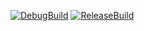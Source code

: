 [![DebugBuild](https://github.com/fujitsukaharuto/CG2/actions/workflows/DebugBuild.yml/badge.svg)](https://github.com/fujitsukaharuto/CG2/actions/workflows/DebugBuild.yml)
[![ReleaseBuild](https://github.com/fujitsukaharuto/CG2/actions/workflows/ReleaseBuild.yml/badge.svg)](https://github.com/fujitsukaharuto/CG2/actions/workflows/ReleaseBuild.yml)
